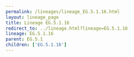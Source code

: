 ```yaml
---
permalink: /lineages/lineage_EG.5.1.16.html
layout: lineage_page
title: Lineage EG.5.1.16
redirect_to: ../lineage.html?lineage=EG.5.1.16
lineage: EG.5.1.16
parent: EG.5.1
children: ['EG.5.1.16']
---
```

